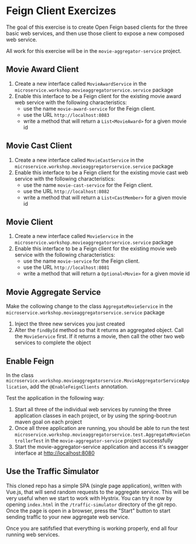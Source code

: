 # Feign Client Exercizes

The goal of this exercise is to create Open Feign based clients for the three basic web services, and then use those client to expose a new composed web service.

All work for this exercise will be in the `movie-aggregator-service` project.

## Movie Award Client

1. Create a new interface called `MovieAwardService` in the `microservice.workshop.movieaggregatorservice.service` package
1. Enable this interface to be a Feign client for the existing movie award web service with the following characteristics:
    - use the name `movie-award-service` for the Feign client.
    - use the URL `http://localhost:8083`
    - write a method that will return a `List<MovieAward>` for a given movie id

## Movie Cast Client

1. Create a new interface called `MovieCastService` in the `microservice.workshop.movieaggregatorservice.service` package
1. Enable this interface to be a Feign client for the existing movie cast web service with the following characteristics:
    - use the name `movie-cast-service` for the Feign client.
    - use the URL `http://localhost:8082`
    - write a method that will return a `List<CastMember>` for a given movie id

## Movie Client

1. Create a new interface called `MovieService` in the `microservice.workshop.movieaggregatorservice.service` package
1. Enable this interface to be a Feign client for the existing movie web service with the following characteristics:
    - use the name `movie-service` for the Feign client.
    - use the URL `http://localhost:8081`
    - write a method that will return a `Optional<Movie>` for a given movie id

## Movie Aggregate Service

Make the collowing change to the class `AggregateMovieService` in the `microservice.workshop.movieaggregatorservice.service` package

1. Inject the three new services you just created
1. Alter the `findById` method so that it returns an aggregated object. Call the `MovieService` first. If it returns a movie, then call the other two web services to complete the object

## Enable Feign

In the class `microservice.workshop.movieaggregatorservice.MovieAggregatorServiceApplication`, add the `@EnableFeignClients` annotation.

Test the application in the following way:

1. Start all three of the individual web services by running the three application classes in each project, or by using the spring-boot:run maven goal on each project
1. Once all three application are running, you should be able to run the test `microservice.workshop.movieaggregatorservice.test.AggregateMovieControllerTest` in the `movie-aggregator-service` project successfully
1. Start the movie-aggregator-service application and access it's swagger interface at [http://localhost:8080](http://localhost:8080)

## Use the Traffic Simulator

This cloned repo has a simple SPA (single page application), written with Vue.js, that will send random requests to the aggregate service. This will be very useful when we start to work with Hystrix. You can try it now by opening `index.html` in the `/traffic-simulator` directory of the git repo. Once the page is open in a browser, press the "Start" button to start sending traffic to your new aggregate web service.

Once you are satifsfied that everything is working properly, end all four running web services.
